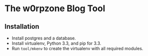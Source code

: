 The w0rpzone Blog Tool
=======================

Installation
------------

* Install postgres and a database.
* Install virtualenv, Python 3.3, and pip for 3.3.
* Run `tool/mkenv` to create the virtualenv with all required modules.
